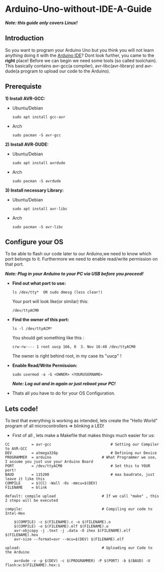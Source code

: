 # Arduino-Uno-without-IDE-A-Guide
***Note: this guide only covers Linux!***

## Introduction
So you want to program your Arduino Uno but you think you will not learn anything doing it with the [Arduino IDE](https://www.arduino.cc/en/Main/Software_)? Dont look further, you came to the **right** place!
Before we can begin we need some tools (so called toolchain). This basically contains avr-gcc(a compiler), avr-libc(avr-library) and avr-dude(a program to upload our code to the Arduino).

## Prerequiste

**1) Install AVR-GCC:**
  - Ubuntu/Debian
    ```
    sudo apt install gcc-avr
    ```
  - Arch
    ```
    sudo pacman -S avr-gcc
    ```
**2) Install AVR-DUDE:**
  - Ubuntu/Debian
    ```
    sudo apt install avrdude
    ```
  - Arch
    ```
    sudo pacman -S avrdude
    ```
**3) Install necessary Library:**     
  - Ubuntu/Debian
    ```
    sudo apt install avr-libc
    ```
  - Arch
    ```
    sudo pacman -S avr-libc
    ```

## Configure your OS

To  be able to flash our code later to our Arduino,we need to know which port belongs to it. Furthermore we need to enable read/write permission on that port. 

***Note: Plug in your Arduino to your PC via USB before you proceed!***
- **Find out what port to use:**
  ```
  ls /dev/tty*  OR sudo dmesg (less clear!)
  ```
  Your port will look like(or similar) this: 
  ```
  /dev/ttyACM0
  ```

- **Find the owner of this port:**
  ```
  ls -l /dev/ttyACM*
  ```     
  You should get something like this :
  
  ```
  crw-rw---- 1 root uucp 166, 0  3. Nov 16:40 /dev/ttyACM0
  ```
   The owner is right behind root, in my case its "uucp" !
     
- **Enable Read/Write Permission:**
  ```
  sudo usermod -a -G <OWNER> <YOURUSERNAME>
  ```
    ***Note: Log out and in again or just reboot your PC!***
    
 - Thats all you have to do for your OS Configuration.
  
## Lets code!  
To test that everything is working as intended, lets create the "Hello World" program of all microcontrollers => blinking a LED!


- First of all , lets make a Makefile that makes things much easier for us:
```make
CC 			= avr-gcc                           # Setting our Compiler to AVR-GCC
DEV 		= atmega328p                        # Defining our Device
PROGRAMMER 	= arduino                       # What Programmer we use, I assume you just use your Arduino Board 
PORT 		= /dev/ttyACM0                      # Set this to YOUR port!
BAUD 		= 115200                            # max baudrate, just leave it like this
COMPILE		= $(CC) -Wall -Os -mmcu=$(DEV) 
FILENAME 	= blink

default: compile upload                     # If we call "make" , this 2 steps will be executed     

compile:                                    # Compiling our code to Intel-Hex
	
	$(COMPILE) -c $(FILENAME).c -o $(FILENAME).o
	$(COMPILE) -o $(FILENAME).elf $(FILENAME).o
	avr-objcopy -j .text -j .data -O ihex $(FILENAME).elf $(FILENAME).hex
	avr-size --format=avr --mcu=$(DEV) $(FILENAME).elf

upload:                                     # Uploading our Code to the Arduino

	avrdude -v -p $(DEV) -c $(PROGRAMMER) -P $(PORT) -b $(BAUD) -U flash:w:$(FILENAME).hex:i
```
